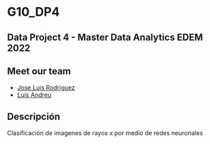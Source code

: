 # G10_DP4
## Data Project 4 - Master Data Analytics EDEM 2022

## Meet our team

- [Jose Luis Rodriguez](https://github.com/joselra98)
- [Luis Andreu]()

## Descripción

Clasificación de imagenes de rayos x por medio de redes neuronales 

 
